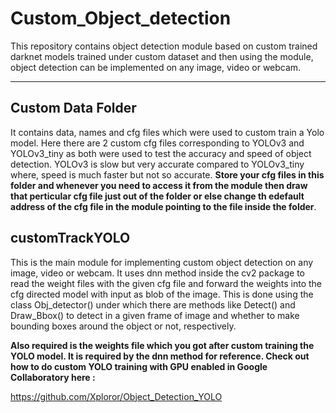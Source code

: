 # Custom_Object_detection
This repository contains object detection module based on custom trained darknet models trained under custom dataset and then using the module, object detection can be implemented on any image, video or webcam.

---------

## Custom Data Folder

It contains data, names and cfg files which were used to custom train a Yolo model. Here there are 2 custom cfg files corresponding to YOLOv3 and YOLOv3_tiny as both were used to test the accuracy and speed of object detection. YOLOv3 is slow but very accurate compared to YOLOv3_tiny where, speed is much faster but not so accurate. **Store your cfg files in this folder and whenever you need to access it from the module then draw that perticular cfg file just out of the folder or else change th edefault address of the cfg file in the module pointing to the file inside the folder**.

## customTrackYOLO

This is the main module for implementing custom object detection on any image, video or webcam. It uses dnn method inside the cv2 package to read the weight files with the given cfg file and forward the weights into the cfg directed model with input as blob of the image. This is done using the class Obj_detector() under which there are methods like Detect() and Draw_Bbox() to detect in a given frame of image and whether to make bounding boxes around the object or not, respectively.

**Also required is the weights file which you got after custom training the YOLO model. It is required by the dnn method for reference. Check out how to do custom YOLO training with GPU enabled in Google Collaboratory here :**

https://github.com/Xploror/Object_Detection_YOLO
